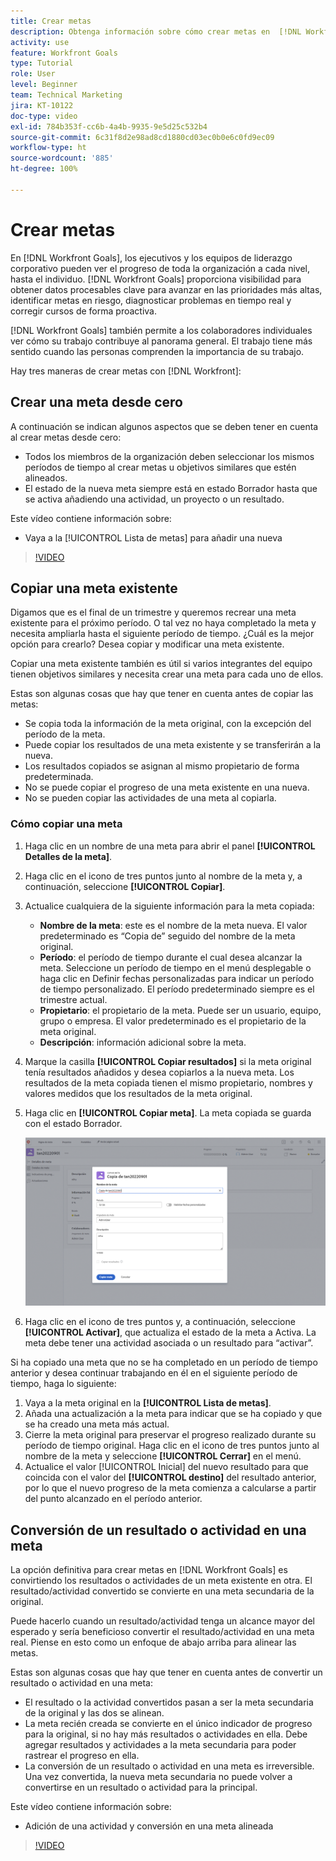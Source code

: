```yaml
---
title: Crear metas
description: Obtenga información sobre cómo crear metas en  [!DNL Workfront Goals]  usando tres opciones diferentes.
activity: use
feature: Workfront Goals
type: Tutorial
role: User
level: Beginner
team: Technical Marketing
jira: KT-10122
doc-type: video
exl-id: 784b353f-cc6b-4a4b-9935-9e5d25c532b4
source-git-commit: 6c31f8d2e98ad8cd1880cd03ec0b0e6c0fd9ec09
workflow-type: ht
source-wordcount: '885'
ht-degree: 100%

---
```


# Crear metas

En [!DNL Workfront Goals], los ejecutivos y los equipos de liderazgo corporativo pueden ver el progreso de toda la organización a cada nivel, hasta el individuo. [!DNL Workfront Goals] proporciona visibilidad para obtener datos procesables clave para avanzar en las prioridades más altas, identificar metas en riesgo, diagnosticar problemas en tiempo real y corregir cursos de forma proactiva.

[!DNL Workfront Goals] también permite a los colaboradores individuales ver cómo su trabajo contribuye al panorama general. El trabajo tiene más sentido cuando las personas comprenden la importancia de su trabajo.

Hay tres maneras de crear metas con [!DNL Workfront]:

## Crear una meta desde cero

A continuación se indican algunos aspectos que se deben tener en cuenta al crear metas desde cero:

* Todos los miembros de la organización deben seleccionar los mismos períodos de tiempo al crear metas u objetivos similares que estén alineados.
* El estado de la nueva meta siempre está en estado Borrador hasta que se activa añadiendo una actividad, un proyecto o un resultado.

Este vídeo contiene información sobre:

* Vaya a la [!UICONTROL Lista de metas] para añadir una nueva

>[!VIDEO](https://video.tv.adobe.com/v/335191/?quality=12&learn=on)

## Copiar una meta existente

Digamos que es el final de un trimestre y queremos recrear una meta existente para el próximo período. O tal vez no haya completado la meta y necesita ampliarla hasta el siguiente período de tiempo. ¿Cuál es la mejor opción para crearlo? Desea copiar y modificar una meta existente.

Copiar una meta existente también es útil si varios integrantes del equipo tienen objetivos similares y necesita crear una meta para cada uno de ellos.

Estas son algunas cosas que hay que tener en cuenta antes de copiar las metas:

* Se copia toda la información de la meta original, con la excepción del período de la meta.
* Puede copiar los resultados de una meta existente y se transferirán a la nueva.
* Los resultados copiados se asignan al mismo propietario de forma predeterminada.
* No se puede copiar el progreso de una meta existente en una nueva.
* No se pueden copiar las actividades de una meta al copiarla.

### Cómo copiar una meta

1. Haga clic en un nombre de una meta para abrir el panel **[!UICONTROL Detalles de la meta]**.
1. Haga clic en el icono de tres puntos junto al nombre de la meta y, a continuación, seleccione **[!UICONTROL Copiar]**.
1. Actualice cualquiera de la siguiente información para la meta copiada:
   * **Nombre de la meta**: este es el nombre de la meta nueva. El valor predeterminado es “Copia de” seguido del nombre de la meta original.
   * **Período**: el período de tiempo durante el cual desea alcanzar la meta. Seleccione un período de tiempo en el menú desplegable o haga clic en Definir fechas personalizadas para indicar un período de tiempo personalizado. El período predeterminado siempre es el trimestre actual.
   * **Propietario**: el propietario de la meta. Puede ser un usuario, equipo, grupo o empresa. El valor predeterminado es el propietario de la meta original.
   * **Descripción**: información adicional sobre la meta.

1. Marque la casilla **[!UICONTROL Copiar resultados]** si la meta original tenía resultados añadidos y desea copiarlos a la nueva meta. Los resultados de la meta copiada tienen el mismo propietario, nombres y valores medidos que los resultados de la meta original.

1. Haga clic en **[!UICONTROL Copiar meta]**. La meta copiada se guarda con el estado Borrador.

   ![Una imagen del panel [!UICONTROL Detalles de la meta] en [!DNL Workfront Goals] con la opción [!UICONTROL Copiar]](assets/03-workfront-goals-copy-a-goal.png)

1. Haga clic en el icono de tres puntos y, a continuación, seleccione **[!UICONTROL Activar]**, que actualiza el estado de la meta a Activa. La meta debe tener una actividad asociada o un resultado para “activar”.

Si ha copiado una meta que no se ha completado en un período de tiempo anterior y desea continuar trabajando en él en el siguiente período de tiempo, haga lo siguiente:

1. Vaya a la meta original en la **[!UICONTROL Lista de metas]**.
1. Añada una actualización a la meta para indicar que se ha copiado y que se ha creado una meta más actual.
1. Cierre la meta original para preservar el progreso realizado durante su período de tiempo original. Haga clic en el icono de tres puntos junto al nombre de la meta y seleccione **[!UICONTROL Cerrar]** en el menú.
1. Actualice el valor [!UICONTROL Inicial] del nuevo resultado para que coincida con el valor del **[!UICONTROL destino]** del resultado anterior, por lo que el nuevo progreso de la meta comienza a calcularse a partir del punto alcanzado en el período anterior.

## Conversión de un resultado o actividad en una meta

La opción definitiva para crear metas en [!DNL Workfront Goals] es convirtiendo los resultados o actividades de un meta existente en otra. El resultado/actividad convertido se convierte en una meta secundaria de la original.

Puede hacerlo cuando un resultado/actividad tenga un alcance mayor del esperado y sería beneficioso convertir el resultado/actividad en una meta real. Piense en esto como un enfoque de abajo arriba para alinear las metas.

Estas son algunas cosas que hay que tener en cuenta antes de convertir un resultado o actividad en una meta:

* El resultado o la actividad convertidos pasan a ser la meta secundaria de la original y las dos se alinean.
* La meta recién creada se convierte en el único indicador de progreso para la original, si no hay más resultados o actividades en ella. Debe agregar resultados y actividades a la meta secundaria para poder rastrear el progreso en ella.
* La conversión de un resultado o actividad en una meta es irreversible. Una vez convertida, la nueva meta secundaria no puede volver a convertirse en un resultado o actividad para la principal.

Este vídeo contiene información sobre:

* Adición de una actividad y conversión en una meta alineada

>[!VIDEO](https://video.tv.adobe.com/v/335192/?quality=12&learn=on)


